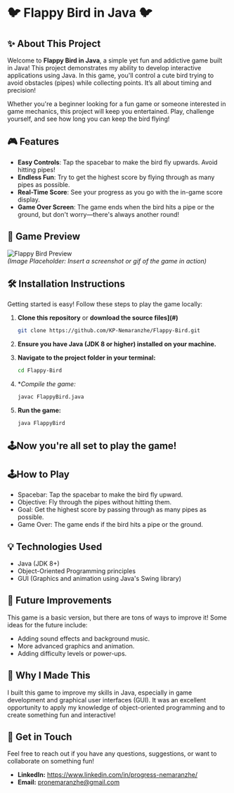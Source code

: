 # 🐦 **Flappy Bird in Java** 🐦

## ✨ **About This Project**
Welcome to **Flappy Bird in Java**, a simple yet fun and addictive game built in Java! This project demonstrates my ability to develop interactive applications using Java. In this game, you'll control a cute bird trying to avoid obstacles (pipes) while collecting points. It’s all about timing and precision!

Whether you're a beginner looking for a fun game or someone interested in game mechanics, this project will keep you entertained. Play, challenge yourself, and see how long you can keep the bird flying!

## 🎮 **Features**
- **Easy Controls**: Tap the spacebar to make the bird fly upwards. Avoid hitting pipes!
- **Endless Fun**: Try to get the highest score by flying through as many pipes as possible.
- **Real-Time Score**: See your progress as you go with the in-game score display.
- **Game Over Screen**: The game ends when the bird hits a pipe or the ground, but don't worry—there's always another round!

## 📸 **Game Preview**

![Flappy Bird Preview](https://via.placeholder.com/800x400.png?text=Flappy+Bird+Preview)  
*(Image Placeholder: Insert a screenshot or gif of the game in action)*

## 🛠️ **Installation Instructions**
Getting started is easy! Follow these steps to play the game locally:

1. **Clone this repository** or **download the source files](#)**
   ```bash
   git clone https://github.com/KP-Nemaranzhe/Flappy-Bird.git
2. **Ensure you have Java (JDK 8 or higher) installed on your machine.**

3. **Navigate to the project folder in your terminal:**

   ```bash
   cd Flappy-Bird
4. **Compile the game:*
   
   ```bash
   javac FlappyBird.java
5. **Run the game:**

   ```bash
   java FlappyBird

## 🕹️**Now you're all set to play the game!**

## 🕹️**How to Play**

- Spacebar: Tap the spacebar to make the bird fly upward.
- Objective: Fly through the pipes without hitting them.
- Goal: Get the highest score by passing through as many pipes as possible.
- Game Over: The game ends if the bird hits a pipe or the ground.

## 💡 Technologies Used
- Java (JDK 8+)
- Object-Oriented Programming principles
- GUI (Graphics and animation using Java's Swing library)

## 🚀 Future Improvements
This game is a basic version, but there are tons of ways to improve it! Some ideas for the future include:

- Adding sound effects and background music.
- More advanced graphics and animation.
- Adding difficulty levels or power-ups.
  
## 🌟 Why I Made This
I built this game to improve my skills in Java, especially in game development and graphical user interfaces (GUI). It was an excellent opportunity to apply my knowledge of object-oriented programming and to create something fun and interactive!

## 💬 Get in Touch
Feel free to reach out if you have any questions, suggestions, or want to collaborate on something fun!

- **LinkedIn:** https://www.linkedin.com/in/progress-nemaranzhe/ 
- **Email:** pronemaranzhe@gmail.com
